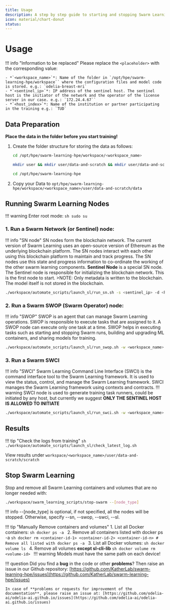 ```yaml
---
title: Usage
description: A step by step guide to starting and stopping Swarm Learning after setup.
icon: material/chart-donut
status: 
---
```


# Usage

!!! info "Information to be replaced"
    Please replace the `<placeholder>` with the corresponding value:

    - *`<workspace_name>`*: Name of the folder in `/opt/hpe/swarm-learning-hpe/workspace`` where the configuration files and model code is stored. e.g.: `odelia-breast-mri`
    - *`<sentinel_ip>`*: IP address of the sentinel host. The sentinel host is the initiator of the network and the operator of the license server in our case. e.g.: `172.24.4.67``
    - *`<host_index>`*: Name of the institution or partner participating in the training e.g.: `TUD`

## Data Preparation

**Place the data in the folder before you start training!**

1. Create the folder structure for storing the data as follows:
    ```sh
    cd /opt/hpe/swarm-learning-hpe/workspace/<workspace_name>
    ```
    ```sh
    mkdir user && mkdir user/data-and-scratch && mkdir user/data-and-scratch/data && mkdir user/data-and-scratch/scratch && chmod 777 -R /opt/hpe
    ```
    ```sh
    cd /opt/hpe/swarm-learning-hpe
    ```

2. Copy your Data to `opt/hpe/swarm-learning-hpe/workspace/<workspace_name>/user/data-and-scratch/data`

## Running Swarm Learning Nodes

!!! warning
    Enter root mode:
    ```sh
    sudo su
    ```

### 1. Run a Swarm Network (or Sentinel) node:
!!! info "SN node"
    SN nodes form the blockchain network. The current version of Swarm Learning uses an open-source version of Ethereum as the underlying blockchain platform. The SN nodes interact with each other using this blockchain platform to maintain and track progress. The SN nodes use this state and progress information to co-ordinate the working of the other swarm learning components. **Sentinel Node** is a special SN node. The Sentinel node is responsible for initializing the blockchain network. This is the first node to start.
    >NOTE: Only metadata is written to the blockchain. The model itself is not stored in the blockchain.

```sh
./workspace/automate_scripts/launch_sl/run_sn.sh -s <sentinel_ip> -d <host_index>
```

### 2. Run a Swarm SWOP (Swarm Operator) node:
!!! info "SWOP"
    SWOP is an agent that can manage Swarm Learning operations. SWOP is responsible to execute tasks that are assigned to it. A SWOP node can execute only one task at a time. SWOP helps in executing tasks such as starting and stopping Swarm runs, building and upgrading ML containers, and sharing models for training.

```sh
./workspace/automate_scripts/launch_sl/run_swop.sh -w <workspace_name> -s <sentinel_ip>  -d <host_index>
```

### 3. Run a Swarm SWCI 
!!! info "SWCI"
    Swarm Learning Command Line Interface (SWCI) is the command interface tool to the Swarm Learning framework. It is used to view the status, control, and manage the Swarm Learning framework. SWCI manages the Swarm Learning framework using contexts and contracts.
!!! warning 
    SWCI node is used to generate training task runners, could be initiated by any host, but currently we suggest **ONLY THE SENTINEL HOST IS ALLOWED TO INITIATE**
```sh
./workspace/automate_scripts/launch_sl/run_swci.sh -w <workspace_name> -s <sentinel_ip>  -d <host_index>
```

## Results
!!! tip "Check the logs from training"
    ```sh
    ./workspace/automate_scripts/launch_sl/check_latest_log.sh
    ```

View results under `workspace/<workspace_name>/user/data-and-scratch/scratch`

## Stop Swarm Learning

Stop and remove all Swarm Learning containers and volumes that are no longer needed with: 
```sh
./workspace/swarm_learning_scripts/stop-swarm --[node_type]
```
!!! info
    --[node_type] is optional, if not specified, all the nodes will be stopped. Otherwise, specify --sn, --swop, --swci, --sl.

!!! tip "Manually Remove containers and volumes"
    1. List all Docker containers:
    ```sh
    docker ps -a
    ```
    2. Remove all containers listed with docker ps -a
    ```sh
    docker rm <container-id-1> <container-id-2> <container-id-n> # Remove all listed with docker ps -a
    ```
    3. List all Docker volumes:
    ```sh
    docker volume ls
    ```
    4. Remove all volumes **except sl-cli-lib**
    ```sh
    docker volume rm <volume-id>
    ```
!!! warning
    Models must have the same path on each device!

!!! question
    Did you find a **bug** in the code or other **problems**? Then raise an issue in our Github repository: [https://github.com/KatherLab/swarm-learning-hpe/issues](https://github.com/KatherLab/swarm-learning-hpe/issues)

    In case of **problems or requests for improvement of the documentation**, please raise an issue at: [https://github.com/odelia-ai/odelia-ai.github.io/issues](https://github.com/odelia-ai/odelia-ai.github.io/issues)